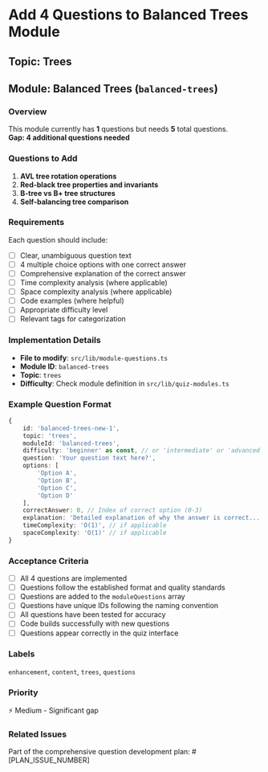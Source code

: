 # Add 4 Questions to Balanced Trees Module

## Topic: Trees
## Module: Balanced Trees (`balanced-trees`)

### Overview
This module currently has **1** questions but needs **5** total questions.  
**Gap: 4 additional questions needed**

### Questions to Add

1. **AVL tree rotation operations**
2. **Red-black tree properties and invariants**
3. **B-tree vs B+ tree structures**
4. **Self-balancing tree comparison**

### Requirements
Each question should include:
- [ ] Clear, unambiguous question text
- [ ] 4 multiple choice options with one correct answer
- [ ] Comprehensive explanation of the correct answer
- [ ] Time complexity analysis (where applicable)
- [ ] Space complexity analysis (where applicable)
- [ ] Code examples (where helpful)
- [ ] Appropriate difficulty level
- [ ] Relevant tags for categorization

### Implementation Details
- **File to modify**: `src/lib/module-questions.ts`
- **Module ID**: `balanced-trees`
- **Topic**: `trees`
- **Difficulty**: Check module definition in `src/lib/quiz-modules.ts`

### Example Question Format
```typescript
{
    id: 'balanced-trees-new-1',
    topic: 'trees',
    moduleId: 'balanced-trees',
    difficulty: 'beginner' as const, // or 'intermediate' or 'advanced'
    question: 'Your question text here?',
    options: [
        'Option A',
        'Option B', 
        'Option C',
        'Option D'
    ],
    correctAnswer: 0, // Index of correct option (0-3)
    explanation: 'Detailed explanation of why the answer is correct...',
    timeComplexity: 'O(1)', // if applicable
    spaceComplexity: 'O(1)' // if applicable
}
```

### Acceptance Criteria
- [ ] All 4 questions are implemented
- [ ] Questions follow the established format and quality standards
- [ ] Questions are added to the `moduleQuestions` array
- [ ] Questions have unique IDs following the naming convention
- [ ] All questions have been tested for accuracy
- [ ] Code builds successfully with new questions
- [ ] Questions appear correctly in the quiz interface

### Labels
`enhancement`, `content`, `trees`, `questions`

### Priority
⚡ Medium - Significant gap

### Related Issues
Part of the comprehensive question development plan: #[PLAN_ISSUE_NUMBER]